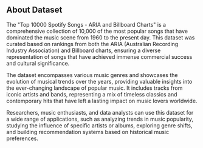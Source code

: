 ## About Dataset

The "Top 10000 Spotify Songs - ARIA and Billboard Charts" is a comprehensive collection of 10,000 of the most popular songs that have dominated the music scene from 1960 to the present day. This dataset was curated based on rankings from both the ARIA (Australian Recording Industry Association) and Billboard charts, ensuring a diverse representation of songs that have achieved immense commercial success and cultural significance.

The dataset encompasses various music genres and showcases the evolution of musical trends over the years, providing valuable insights into the ever-changing landscape of popular music. It includes tracks from iconic artists and bands, representing a mix of timeless classics and contemporary hits that have left a lasting impact on music lovers worldwide.

Researchers, music enthusiasts, and data analysts can use this dataset for a wide range of applications, such as analyzing trends in music popularity, studying the influence of specific artists or albums, exploring genre shifts, and building recommendation systems based on historical music preferences.
